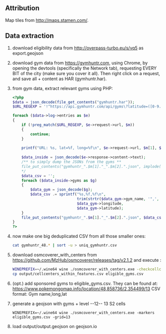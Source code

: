 ## Attribution

Map tiles from http://maps.stamen.com/.

## Data extraction

1. download eligibility data from http://overpass-turbo.eu/s/vq5
as export.geojson

2. download gym data from https://gymhuntr.com, using Chrome, by opening
the devtools (specifically the Network tab), requesting EVERY BIT of the
city (make sure you cover it all). Then right click on a request, and
save all + content as HAR (gymhuntr.har).

3. from gym data, extract relevant gyms using PHP:

    ```php
    <?php
    $data = json_decode(file_get_contents("gymhuntr.har"));
    $URL_REGEXP = '!^https://api.gymhuntr.com/api/gyms\?latitude=([0-9.]+)&longitude=([0-9.]+)&!';

    foreach ($data->log->entries as $e)
    {
        if (!preg_match($URL_REGEXP, $e->request->url, $m))
        {
            continue;
        }
        
        printf("URL: %s, lat=%f, long=%f\n", $e->request->url, $m[1], $m[2]);
        
        $data_inside = json_decode($e->response->content->text);
        /** to simply dump the JSONs from the gyms **
        file_put_contents("gymhuntr_".$m[1]."_".$m[2].".json", implode("\n", $data_inside->gyms));
        */
        $data_csv = '';
        foreach ($data_inside->gyms as $g)
        {
            $data_gym = json_decode($g);
            $data_csv .= sprintf("%s,%f,%f\n",
                                 trim(strtr($data_gym->gym_name, '",', '  ')),
                                 $data_gym->longitude,
                                 $data_gym->latitude);
        }
        file_put_contents("gymhuntr_".$m[1]."_".$m[2].".json", $data_csv."\n");
    }
    ?>
    ```

4. now make one big deduplicated CSV from all those smaller ones:

    ```bash
    cat gymhuntr_48.* | sort -u > uniq_gymhuntr.csv
    ```

5. download osmcoverer_with_centers from
https://github.com/MzHub/osmcoverer/releases/tag/v2.1.2
and execute :

    ```bash
    WINEPREFIX=~/.wine64 wine ./osmcoverer_with_centers.exe -checkcellcenters -markers uniq_gymhuntr.csv export.geojson
    cp output/cellcenters_within_features.csv eligible_gyms.csv
    ```

6. (opt.) add sponsored gyms to eligible_gyms.csv. They can be found at:
https://www.pokemongomap.info/location/48,858736/2,354499/13
CSV format: Gym name,long,lat

7. generate a geojson with gyms + level --12-- 13 S2 cells

    ```
    WINEPREFIX=~/.wine64 wine ./osmcoverer_with_centers.exe -markers eligible_gyms.csv -grid=13
    ```

8. load output/output.geojson on geojson.io
